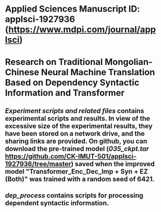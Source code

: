 # Applied Sciences Manuscript ID: applsci-1927936 (https://www.mdpi.com/journal/applsci)
# Research on Traditional Mongolian-Chinese Neural Machine Translation Based on Dependency Syntactic Information and Transformer 

## *Experiment scripts and related files* contains experimental scripts and results. In view of the excessive size of the experimental results, they have been stored on a network drive, and the sharing links are provided. On github, you can download the pre-trained model (*035_ckpt.tar* https://github.com/CK-IMUT-501/applsci-1927936/tree/master) saved when the improved model "Transformer_Enc_Dec_Imp + Syn + EZ (Both)" was trained with a random seed of 6421.
## *dep_process* contains scripts for processing dependent syntactic information.
